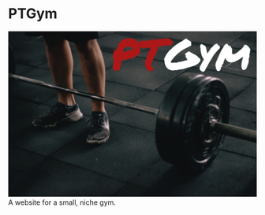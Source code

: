 # PTGym
<img src="https://github.com/Wallace-GS/ptgym-website/blob/master/img/ptgym.jpg">
A website for a small, niche gym.
